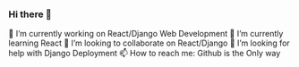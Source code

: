 ### Hi there 👋

  🔭 I’m currently working on React/Django Web Development
  🌱 I’m currently learning React
  👯 I’m looking to collaborate on React/Django
  🤔 I’m looking for help with Django Deployment
  📫 How to reach me: Github is the Only way

